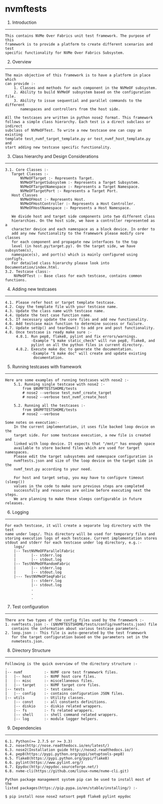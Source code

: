 nvmftests
=========


1. Introduction
---------------

    This contains NVMe Over Fabrics unit test framework. The purpose of this
    framework is to provide a platform to create different scenarios and test
    specific functionality for NVMe Over Fabrics Subsystem.

2. Overview
-----------

    The main objective of this framework is to have a platform in place which
    can provide :-
        1. Classes and methods for each component in the NVMeOF subsystem.
        2. Ability to build NVMeOF subsystem based on the configuration file.
        3. Ability to issue sequential and parallel commands to the different
           namespaces and controllers from the host side.

    All the testcases are written in python nose2 format. This framework
    follows a simple class hierarchy. Each test is a direct subclass or indirect
    subclass of NVMeOFTest. To write a new testcase one can copy an existing
    template test_nvmf_target_template.py or test_nvmf_host_template.py and
    start adding new testcase specific functionality.

3. Class hierarchy and Design Considerations
--------------------------------------------

    3.1. Core Classes :-
       Target Classes :-
           NVMeOFTarget :- Represents Target.
           NVMeOFTargetSubsystem :- Represents a Target Subsystem.
           NVMeOFTargetNamespace :- Represents a Target Namespace.
           NVMeOFTargetPort :- Represents a Target Port.
       Host Classes
           NVMeOFHost :- Represents Host.
           NVMeOFHostController :- Represents a Host Controller.
           NVMeOFHostNamespace :- Represents a Host Namespace.

       We divide host and target side components into two different class
       hierarchies. On the host side, we have a controller represented as a
       character device and each namespace as a block device. In order to
       add any new functionality to the framework please modify core classes
       for each component and propagate new interfaces to the top
       level (in host.py/target.py). On the target side, we have subsystem(s),
       namespace(s), and port(s) which is mainly configured using configfs.
       For detailed class hierarchy please look into Documentation/index.html.
    3.2. Testcase class:-
        NVMeOFTest :- Base class for each testcase, contains common functions.

4. Adding new testcases
-----------------------

    4.1. Please refer host or target template testcase.
    4.2. Copy the template file with your testcase name.
    4.3. Update the class name with testcase name.
    4.4. Update the test case function name.
    4.5. If necessary update the core files and add new functionality.
    4.6. Add testcase main function to determine success or failure.
    4.7. Update setUp() and tearDown() to add pre and post functionality.
    4.8. Once testcase is ready make sure :-
         4.8.1. Run pep8, flake8, pylint and fix errors/warnings.
                -Example "$ make static_check" will run pep8, flake8, and 
                pylint on all the python files in current directory.
         4.8.2. Execute make doc to generate the documentation.
                -Example "$ make doc" will create and update existing
                 documentation.

5. Running testcases with framework
-----------------------------------

    Here are some examples of running testcases with nose2 :-
        5.1. Running single testcase with nose2 :-
            from $NVMFTESTSHOME/tests
            # nose2 --verbose test_nvmf_create_target
            # nose2 --verbose test_nvmf_create_host

        5.2. Running all the testcases :-
            from $NVMFTESTSHOME/tests
            # nose2 --verbose

    Some notes on execution:-
        In the current implementation, it uses file backed loop device on the
        target side. For some testcase execution, a new file is created and
        linked with loop device. It expects that "/mnt/" has enough space
        available to store backend files which are used for target namespaces.
        Please edit the target subsystems and namespace configuration in
        nvmftests.json and size of the loop device on the target side in the
        nvmf_test.py according to your need.

        For host and target setup, you may have to configure timeout (sleep())
        values in the code to make sure previous steps are completed
        successfully and resources are online before executing next the steps.
        We are planning to make these sleeps configurable in future releases.

6. Logging
----------

    For each testcase, it will create a separate log directory with the test
    name under logs/. This directory will be used for temporary files and
    storing execution logs of each testcase. Current implementation stores
    stdout and stderr for each testcase under log directory, e.g.:-
        logs/
        |-- TestNVMeOFParallelFabric
        |       |-- stderr.log
        |       |-- stdout.log
        |-- TestNVMeOFRandomFabric
        |       |-- stderr.log
        |       |-- stdout.log
        |--- TestNVMeOFSeqFabric
                |-- stderr.log
                |-- stdout.log
                .
                .
                .

7. Test configuration
---------------------

    There are two types of the config files used by the framework :-
    1. nvmftests.json :- ($NVMFTESTSHOME/tests/config/nvmftests.json) file
       contains the information about various testcase parameters.
    2. loop.json :- This file is auto-generated by the test framework
       for the target configuration based on the parameters set in the
       nvmetests.json.

8. Directory Structure
----------------------

    Following is the quick overview of the directory structure :-
    .
    |-- nvmf          :- NVMF core test framework files.
    |   |-- host      :- NVMF host core files.
    |   |-- misc      :- miscellaneous files.
    |   |-- target    :- NVMF target core files.
    |-- tests         :- test cases.
    |   |-- config    :- contains configuration JSON files.
    |-- utils         :- Utility classes.
        |-- const     :- all constants definitions.
        |-- diskio    :- diskio related wrappers.
        |-- fs        :- fs related wrappers.
        |-- shell     :- shell command related wrappers.
        |-- log       :- module logger helpers.

9. Dependencies
----------------

    6.1. Python(>= 2.7.5 or >= 3.3)
    6.2. nose(http://nose.readthedocs.io/en/latest/)
    6.3. nose2(Installation guide http://nose2.readthedocs.io/)
    6.4. pep8(https://pypi.python.org/pypi/setuptools-pep8)
    6.5. flake8(https://pypi.python.org/pypi/flake8)
    6.6. pylint(https://www.pylint.org/)
    6.7. Epydoc(http://epydoc.sourceforge.net/)
    6.8. nvme-cli(https://github.com/linux-nvme/nvme-cli.git)

    Python package management system pip can be used to install most of the
    listed packages(https://pip.pypa.io/en/stable/installing/) :-

    $ pip install nose nose2 natsort pep8 flake8 pylint epydoc
